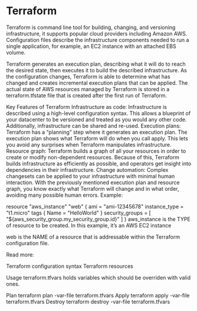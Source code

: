 # Terraform

Terraform is command line tool for building, changing, and versioning infrastructure, it supports popular cloud providers including Amazon AWS. Configuration files describe the infrastructure components needed to run a single application, for example, an EC2 instance with an attached EBS volume.

Terraform generates an execution plan, describing what it will do to reach the desired state, then executes it to build the described infrastructure. As the configuration changes, Terraform is able to determine what has changed and creates incremental execution plans that can be applied. The actual state of AWS resources managed by Terraform is stored in a terraform.tfstate file that is created after the first run of Terraform.

Key Features of Terraform
Infrastructure as code: Infrastructure is described using a high-level configuration syntax. This allows a blueprint of your datacenter to be versioned and treated as you would any other code. Additionally, infrastructure can be shared and re-used.
Execution plans: Terraform has a “planning” step where it generates an execution plan. The execution plan shows what Terraform will do when you call apply. This lets you avoid any surprises when Terraform manipulates infrastructure.
Resource graph: Terraform builds a graph of all your resources in order to create or modify non-dependent resources. Because of this, Terraform builds infrastructure as efficiently as possible, and operators get insight into dependencies in their infrastructure.
Change automation: Complex changesets can be applied to your infrastructure with minimal human interaction. With the previously mentioned execution plan and resource graph, you know exactly what Terraform will change and in what order, avoiding many possible human errors.
Example:

resource "aws_instance" "web" {
    ami = "ami-12345678"
    instance_type = "t1.micro"
    tags {
        Name = "HelloWorld"
    }
    security_groups = [ "${aws_security_group.my_security_group.id}" ]
}
aws_instance is the TYPE of resource to be created. In this example, it’s an AWS EC2 instance

web is the NAME of a resource that is addressable within the Terraform configuration file.

Read more:

Terraform configuration syntax
Terraform resources

Usage
terraform.tfvars holds variables which should be overriden with valid ones.

Plan
terraform plan -var-file terraform.tfvars
Apply
terraform apply -var-file terraform.tfvars
Destroy
terraform destroy -var-file terraform.tfvars
